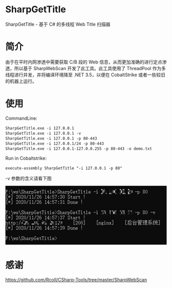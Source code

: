 # SharpGetTitle
SharpGetTitle - 基于 C# 的多线程 Web Title 扫描器

# 简介
由于在平时内网渗透中需要获取 C/B 段的 Web 信息，从而更加准确的进行定点渗透，所以基于 SharpWebScan 开发了此工具。此工具使用了 ThreadPool 作为多线程进行并发，并将编译环境降至 .NET 3.5，以便在 CobaltStrike 或者一些较旧的机器上运行。

# 使用
CommandLine:
```
SharpGetTitle.exe -i 127.0.0.1
SharpGetTitle.exe -i 127.0.0.1 -v
SharpGetTitle.exe -i 127.0.0.1 -p 80-443
SharpGetTitle.exe -i 127.0.0.1/24 -p 80-443
SharpGetTitle.exe -i 127.0.0.1-127.0.0.255 -p 80-443 -o demo.txt
```
Run in Cobaltstrike:
```
execute-assembly SharpGetTitle "-i 127.0.0.1 -p 80"
```
-v 参数的含义请看下图

![](./images/Xnip2020-11-26_14-58-15.jpg)

# 感谢
https://github.com/RcoIl/CSharp-Tools/tree/master/SharpWebScan

